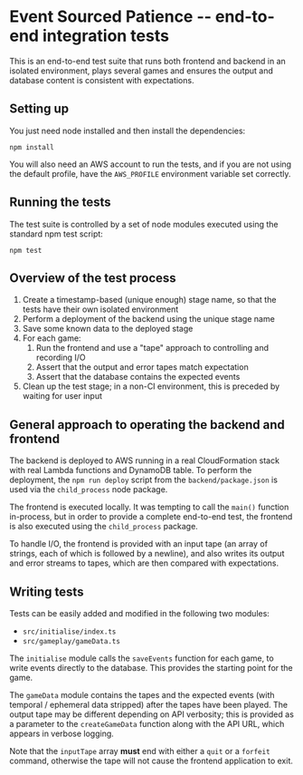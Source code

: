 # Event Sourced Patience -- end-to-end integration tests

This is an end-to-end test suite that runs both frontend and backend in an isolated environment, plays several games and ensures the output and database content is consistent with expectations.

## Setting up

You just need node installed and then install the dependencies:

```
npm install
```

You will also need an AWS account to run the tests, and if you are not using the default profile, have the `AWS_PROFILE` environment variable set correctly.

## Running the tests

The test suite is controlled by a set of node modules executed using the standard npm test script:

```
npm test
```

## Overview of the test process

1. Create a timestamp-based (unique enough) stage name, so that the tests have their own isolated environment
1. Perform a deployment of the backend using the unique stage name
1. Save some known data to the deployed stage
1. For each game:
   1. Run the frontend and use a "tape" approach to controlling and recording I/O
   1. Assert that the output and error tapes match expectation
   1. Assert that the database contains the expected events
1. Clean up the test stage; in a non-CI environment, this is preceded by waiting for user input

## General approach to operating the backend and frontend

The backend is deployed to AWS running in a real CloudFormation stack with real Lambda functions and DynamoDB table.  To perform the deployment, the `npm run deploy` script from the `backend/package.json` is used via the `child_process` node package.

The frontend is executed locally.  It was tempting to call the `main()` function in-process, but in order to provide a complete end-to-end test, the frontend is also executed using the `child_process` package.

To handle I/O, the frontend is provided with an input tape (an array of strings, each of which is followed by a newline), and also writes its output and error streams to tapes, which are then compared with expectations.

## Writing tests

Tests can be easily added and modified in the following two modules:
 
* `src/initialise/index.ts`
* `src/gameplay/gameData.ts`

The `initialise` module calls the `saveEvents` function for each game, to write events directly to the database.  This provides the starting point for the game.

The `gameData` module contains the tapes and the expected events (with temporal / ephemeral data stripped) after the tapes have been played.  The output tape may be different depending on API verbosity; this is provided as a parameter to the `createGameData` function along with the API URL, which appears in verbose logging.

Note that the `inputTape` array **must** end with either a `quit` or a `forfeit` command, otherwise the tape will not cause the frontend application to exit.

